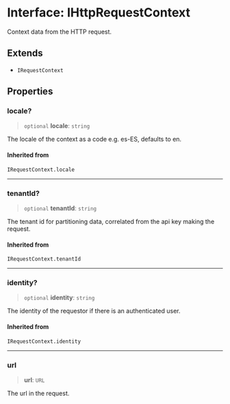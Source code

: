 # Interface: IHttpRequestContext

Context data from the HTTP request.

## Extends

- `IRequestContext`

## Properties

### locale?

> `optional` **locale**: `string`

The locale of the context as a code e.g. es-ES, defaults to en.

#### Inherited from

`IRequestContext.locale`

***

### tenantId?

> `optional` **tenantId**: `string`

The tenant id for partitioning data, correlated from the api key making the request.

#### Inherited from

`IRequestContext.tenantId`

***

### identity?

> `optional` **identity**: `string`

The identity of the requestor if there is an authenticated user.

#### Inherited from

`IRequestContext.identity`

***

### url

> **url**: `URL`

The url in the request.
